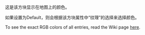 这是该方块显示在地图上的颜色。

如果设置为Default，则会根据该方块属性中“纹理”的选择来选择颜色。

To see the exact RGB colors of all entries, read the Wiki page [here](https://mcreator.net/wiki/list-block-map-colors).